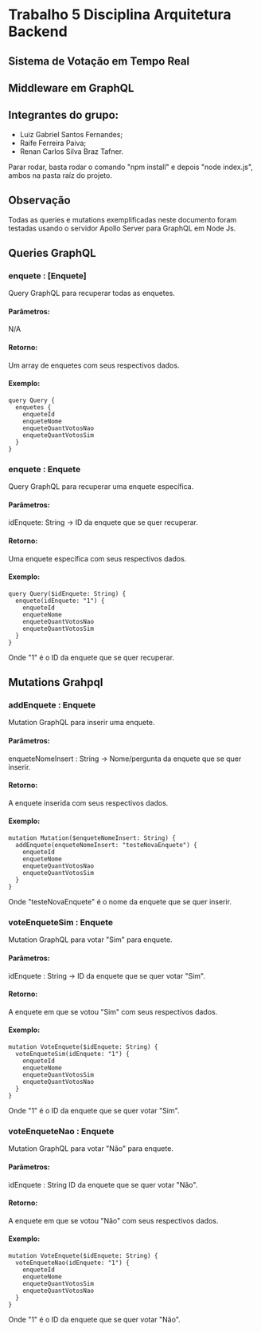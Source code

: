 # Trabalho 5 Disciplina Arquitetura Backend

## Sistema de Votação em Tempo Real

## Middleware em GraphQL

## Integrantes do grupo:

* Luiz Gabriel Santos Fernandes;
* Raife Ferreira Paiva;
* Renan Carlos Silva Braz Tafner.

Parar rodar, basta rodar o comando "npm install" e depois "node index.js", ambos na pasta raíz do projeto.

## Observação

Todas as queries e mutations exemplificadas neste documento foram testadas usando o servidor Apollo Server para GraphQL em Node Js.

## Queries GraphQL

### enquete : [Enquete]

Query GraphQL para recuperar todas as enquetes.

#### Parâmetros:

N/A

#### Retorno:

Um array de enquetes com seus respectivos dados.

#### Exemplo:

```
query Query {
  enquetes {
    enqueteId
    enqueteNome
    enqueteQuantVotosNao
    enqueteQuantVotosSim
  }
}
```

### enquete : Enquete

Query GraphQL para recuperar uma enquete específica.

#### Parâmetros:

idEnquete: String -> ID da enquete que se quer recuperar.

#### Retorno:

Uma enquete específica com seus respectivos dados.

#### Exemplo:

```
query Query($idEnquete: String) {
  enquete(idEnquete: "1") {
    enqueteId
    enqueteNome
    enqueteQuantVotosNao
    enqueteQuantVotosSim
  }
}
```

Onde "1" é o ID da enquete que se quer recuperar.

## Mutations Grahpql

### addEnquete : Enquete

Mutation GraphQL para inserir uma enquete.

#### Parâmetros:

enqueteNomeInsert : String -> Nome/pergunta da enquete que se quer inserir.

#### Retorno:

A enquete inserida com seus respectivos dados.

#### Exemplo:

```
mutation Mutation($enqueteNomeInsert: String) {
  addEnquete(enqueteNomeInsert: "testeNovaEnquete") {
    enqueteId
    enqueteNome
    enqueteQuantVotosNao
    enqueteQuantVotosSim
  }
}
```

Onde "testeNovaEnquete" é o nome da enquete que se quer inserir.

### voteEnqueteSim : Enquete

Mutation GraphQL para votar "Sim" para enquete.

#### Parâmetros:

idEnquete : String -> ID da enquete que se quer votar "Sim".

#### Retorno:

A enquete em que se votou "Sim" com seus respectivos dados.

#### Exemplo:

```
mutation VoteEnquete($idEnquete: String) {
  voteEnqueteSim(idEnquete: "1") {
    enqueteId
    enqueteNome
    enqueteQuantVotosSim
    enqueteQuantVotosNao
  }
}
```

Onde "1" é o ID da enquete que se quer votar "Sim".

### voteEnqueteNao : Enquete

Mutation GraphQL para votar "Não" para enquete.

#### Parâmetros:

idEnquete : String ID da enquete que se quer votar "Não".

#### Retorno:

A enquete em que se votou "Não" com seus respectivos dados.

#### Exemplo:

```
mutation VoteEnquete($idEnquete: String) {
  voteEnqueteNao(idEnquete: "1") {
    enqueteId
    enqueteNome
    enqueteQuantVotosSim
    enqueteQuantVotosNao
  }
}
```

Onde "1" é o ID da enquete que se quer votar "Não".
